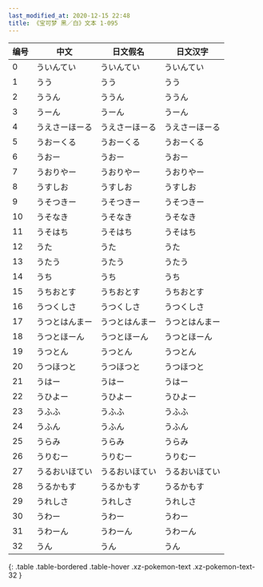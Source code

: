 ```yaml
---
last_modified_at: 2020-12-15 22:48
title: 《宝可梦 黑／白》文本 1-095
---
```

| 编号 | 中文 | 日文假名 | 日文汉字 |
| ---- | ---- | ---- | --- |
| 0 | ういんてい | ういんてい | ういんてい |
| 1 | うう | うう | うう |
| 2 | ううん | ううん | ううん |
| 3 | うーん | うーん | うーん |
| 4 | うえさーほーる | うえさーほーる | うえさーほーる |
| 5 | うおーくる | うおーくる | うおーくる |
| 6 | うおー | うおー | うおー |
| 7 | うおりやー | うおりやー | うおりやー |
| 8 | うすしお | うすしお | うすしお |
| 9 | うそつきー | うそつきー | うそつきー |
| 10 | うそなき | うそなき | うそなき |
| 11 | うそはち | うそはち | うそはち |
| 12 | うた | うた | うた |
| 13 | うたう | うたう | うたう |
| 14 | うち | うち | うち |
| 15 | うちおとす | うちおとす | うちおとす |
| 16 | うつくしさ | うつくしさ | うつくしさ |
| 17 | うつとはんまー | うつとはんまー | うつとはんまー |
| 18 | うつとほーん | うつとほーん | うつとほーん |
| 19 | うつとん | うつとん | うつとん |
| 20 | うつほつと | うつほつと | うつほつと |
| 21 | うはー | うはー | うはー |
| 22 | うひよー | うひよー | うひよー |
| 23 | うふふ | うふふ | うふふ |
| 24 | うふん | うふん | うふん |
| 25 | うらみ | うらみ | うらみ |
| 26 | うりむー | うりむー | うりむー |
| 27 | うるおいほてい | うるおいほてい | うるおいほてい |
| 28 | うるかもす | うるかもす | うるかもす |
| 29 | うれしさ | うれしさ | うれしさ |
| 30 | うわー | うわー | うわー |
| 31 | うわーん | うわーん | うわーん |
| 32 | うん | うん | うん |
{: .table .table-bordered .table-hover .xz-pokemon-text .xz-pokemon-text-32 }